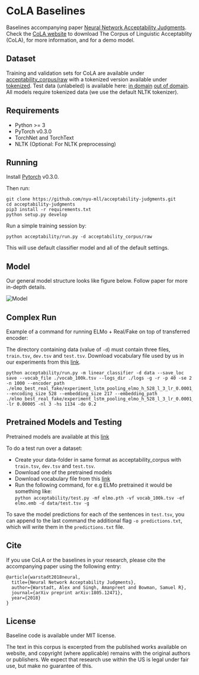 # CoLA Baselines

Baselines accompanying paper [Neural Network Acceptability Judgments](https://www.nyu.edu/projects/bowman/neural_network_acceptability.pdf). Check the [CoLA website](https://nyu-mll.github.io/CoLA) to download The Corpus of Linguistic Acceptablity (CoLA), for more information, and for a demo model.

## Dataset

Training and validation sets for CoLA are available under [acceptability_corpus/raw](acceptability_corpus/raw) with a tokenized version available under [tokenized](acceptability_corpus/tokenized). Test data (unlabeled) is available here: [in domain](https://www.kaggle.com/c/cola-in-domain-open-evaluation) [out of domain](https://www.kaggle.com/c/cola-out-of-domain-open-evaluation). All models require tokenized data (we use the default NLTK tokenizer).

## Requirements

- Python >= 3
- PyTorch v0.3.0
- TorchNet and TorchText
- NLTK (Optional: For NLTK preprocessing)

## Running

Install [Pytorch](https://pytorch.org/) v0.3.0.

Then run:

```
git clone https://github.com/nyu-mll/acceptability-judgments.git
cd acceptability-judgments
pip3 install -r requirements.txt
python setup.py develop
```

Run a simple training session by:

`python acceptability/run.py -d acceptability_corpus/raw`

This will use default classifier model and all of the default settings.

## Model

Our general model structure looks like figure below. Follow paper for more in-depth details.

![Model](https://i.imgur.com/eI4tNvd.png)

## Complex Run

Example of a command for running ELMo + Real/Fake on top of transferred encoder:

The directory containing data (value of `-d`) must contain three files, `train.tsv`, `dev.tsv` and `test.tsv`. Download vocabulary file used by us in our experiments from this [link](https://drive.google.com/file/d/14HNMByzrUM2ZJBjOqCzelFz5yJMHskFb/view?usp=sharing).

```
python acceptability/run.py -m linear_classifier -d data --save_loc save --vocab_file ./vocab_100k.tsv --logs_dir ./logs -g -r -p 40 -se 2 -n 1000 --encoder_path ./elmo_best_real_fake/experiment_lstm_pooling_elmo_h_528_l_3_lr_0.0001_e_360_do_0.2.pth --encoding_size 528 --embedding_size 217 --embedding_path ./elmo_best_real_fake/experiment_lstm_pooling_elmo_h_528_l_3_lr_0.0001_e_360_do_0.2.emb -lr 0.00005 -nl 3 -hs 1134 -do 0.2
```

## Pretrained Models and Testing

Pretrained models are available at this [link](https://drive.google.com/drive/folders/1HoHjdkc68fh7MTUBKAGZETGH5jfjsXR8?usp=sharing)

To do a test run over a dataset:

- Create your data-folder in same format as acceptability_corpus with `train.tsv`, `dev.tsv` and `test.tsv`.
- Download one of the pretrained models
- Download vocabulary file from this [link](https://drive.google.com/file/d/14HNMByzrUM2ZJBjOqCzelFz5yJMHskFb/view?usp=sharing)
- Run the following command, for e.g ELMo pretrained it would be something like:  
  `python acceptability/test.py -mf elmo.pth -vf vocab_100k.tsv -ef elmo.emb -d data/test.tsv -g`

To save the model predictions for each of the sentences in `test.tsv`, you can append to the last command the additional flag `-o predictions.txt`, which will write them in the `predictions.txt` file.

## Cite

If you use CoLA or the baselines in your research, please cite the accompanying paper using the following entry:

```
@article{warstadt2018neural,
  title={Neural Network Acceptability Judgments},
  author={Warstadt, Alex and Singh, Amanpreet and Bowman, Samuel R},
  journal={arXiv preprint arXiv:1805.12471},
  year={2018}
}
```

## License

Baseline code is available under MIT license.

The text in this corpus is excerpted from the published works available on website, and copyright (where applicable) remains with the original authors or publishers. We expect that research use within the US is legal under fair use, but make no guarantee of this.
